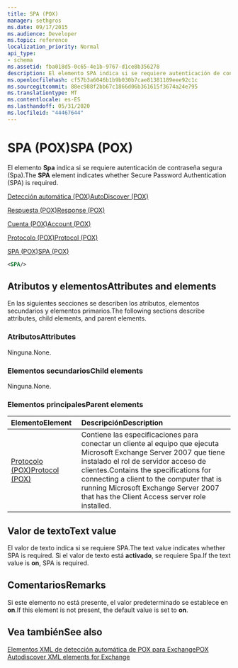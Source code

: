 ```yaml
---
title: SPA (POX)
manager: sethgros
ms.date: 09/17/2015
ms.audience: Developer
ms.topic: reference
localization_priority: Normal
api_type:
- schema
ms.assetid: fba018d5-0c65-4e1b-9767-d1ce8b356278
description: El elemento SPA indica si se requiere autenticación de contraseña segura (SPA).
ms.openlocfilehash: cf57b3a6046b1b9b030b7cae81381189eee92c1c
ms.sourcegitcommit: 88ec988f2bb67c1866d06b361615f3674a24e795
ms.translationtype: MT
ms.contentlocale: es-ES
ms.lasthandoff: 05/31/2020
ms.locfileid: "44467644"
---
```

# <a name="spa-pox"></a><span data-ttu-id="1c680-103">SPA (POX)</span><span class="sxs-lookup"><span data-stu-id="1c680-103">SPA (POX)</span></span>

<span data-ttu-id="1c680-104">El elemento **Spa** indica si se requiere autenticación de contraseña segura (Spa).</span><span class="sxs-lookup"><span data-stu-id="1c680-104">The **SPA** element indicates whether Secure Password Authentication (SPA) is required.</span></span> 
  
[<span data-ttu-id="1c680-105">Detección automática (POX)</span><span class="sxs-lookup"><span data-stu-id="1c680-105">AutoDiscover (POX)</span></span>](autodiscover-pox.md)
  
[<span data-ttu-id="1c680-106">Respuesta (POX)</span><span class="sxs-lookup"><span data-stu-id="1c680-106">Response (POX)</span></span>](response-pox.md)
  
[<span data-ttu-id="1c680-107">Cuenta (POX)</span><span class="sxs-lookup"><span data-stu-id="1c680-107">Account (POX)</span></span>](account-pox.md)
  
[<span data-ttu-id="1c680-108">Protocolo (POX)</span><span class="sxs-lookup"><span data-stu-id="1c680-108">Protocol (POX)</span></span>](protocol-pox.md)
  
[<span data-ttu-id="1c680-109">SPA (POX)</span><span class="sxs-lookup"><span data-stu-id="1c680-109">SPA (POX)</span></span>](spa-pox.md)
  
```xml
<SPA/>
```

## <a name="attributes-and-elements"></a><span data-ttu-id="1c680-110">Atributos y elementos</span><span class="sxs-lookup"><span data-stu-id="1c680-110">Attributes and elements</span></span>

<span data-ttu-id="1c680-111">En las siguientes secciones se describen los atributos, elementos secundarios y elementos primarios.</span><span class="sxs-lookup"><span data-stu-id="1c680-111">The following sections describe attributes, child elements, and parent elements.</span></span>
  
### <a name="attributes"></a><span data-ttu-id="1c680-112">Atributos</span><span class="sxs-lookup"><span data-stu-id="1c680-112">Attributes</span></span>

<span data-ttu-id="1c680-113">Ninguna.</span><span class="sxs-lookup"><span data-stu-id="1c680-113">None.</span></span>
  
### <a name="child-elements"></a><span data-ttu-id="1c680-114">Elementos secundarios</span><span class="sxs-lookup"><span data-stu-id="1c680-114">Child elements</span></span>

<span data-ttu-id="1c680-115">Ninguna.</span><span class="sxs-lookup"><span data-stu-id="1c680-115">None.</span></span>
  
### <a name="parent-elements"></a><span data-ttu-id="1c680-116">Elementos principales</span><span class="sxs-lookup"><span data-stu-id="1c680-116">Parent elements</span></span>

|<span data-ttu-id="1c680-117">**Elemento**</span><span class="sxs-lookup"><span data-stu-id="1c680-117">**Element**</span></span>|<span data-ttu-id="1c680-118">**Descripción**</span><span class="sxs-lookup"><span data-stu-id="1c680-118">**Description**</span></span>|
|:-----|:-----|
|[<span data-ttu-id="1c680-119">Protocolo (POX)</span><span class="sxs-lookup"><span data-stu-id="1c680-119">Protocol (POX)</span></span>](protocol-pox.md) <br/> |<span data-ttu-id="1c680-120">Contiene las especificaciones para conectar un cliente al equipo que ejecuta Microsoft Exchange Server 2007 que tiene instalado el rol de servidor acceso de clientes.</span><span class="sxs-lookup"><span data-stu-id="1c680-120">Contains the specifications for connecting a client to the computer that is running Microsoft Exchange Server 2007 that has the Client Access server role installed.</span></span>  <br/> |
   
## <a name="text-value"></a><span data-ttu-id="1c680-121">Valor de texto</span><span class="sxs-lookup"><span data-stu-id="1c680-121">Text value</span></span>

<span data-ttu-id="1c680-122">El valor de texto indica si se requiere SPA.</span><span class="sxs-lookup"><span data-stu-id="1c680-122">The text value indicates whether SPA is required.</span></span> <span data-ttu-id="1c680-123">Si el valor de texto está **activado**, se requiere Spa.</span><span class="sxs-lookup"><span data-stu-id="1c680-123">If the text value is **on**, SPA is required.</span></span>
  
## <a name="remarks"></a><span data-ttu-id="1c680-124">Comentarios</span><span class="sxs-lookup"><span data-stu-id="1c680-124">Remarks</span></span>

<span data-ttu-id="1c680-125">Si este elemento no está presente, el valor predeterminado se establece en **on**.</span><span class="sxs-lookup"><span data-stu-id="1c680-125">If this element is not present, the default value is set to **on**.</span></span>
  
## <a name="see-also"></a><span data-ttu-id="1c680-126">Vea también</span><span class="sxs-lookup"><span data-stu-id="1c680-126">See also</span></span>



[<span data-ttu-id="1c680-127">Elementos XML de detección automática de POX para Exchange</span><span class="sxs-lookup"><span data-stu-id="1c680-127">POX Autodiscover XML elements for Exchange</span></span>](pox-autodiscover-xml-elements-for-exchange.md)

